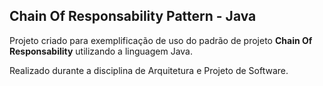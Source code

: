 ## Chain Of Responsability Pattern - Java

Projeto criado para exemplificação de uso do padrão de projeto **Chain Of Responsability** utilizando a linguagem Java.

Realizado durante a disciplina de Arquitetura e Projeto de Software.